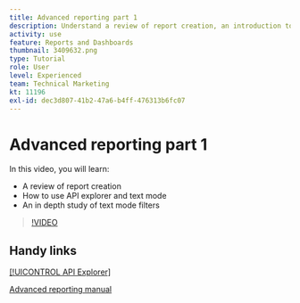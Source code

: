 ```yaml
---
title: Advanced reporting part 1
description: Understand a review of report creation, an introduction to [!UICONTROL API explorer] and text mode, and an in depth study of text mode filters.
activity: use
feature: Reports and Dashboards
thumbnail: 3409632.png
type: Tutorial
role: User
level: Experienced
team: Technical Marketing
kt: 11196
exl-id: dec3d807-41b2-47a6-b4ff-476313b6fc07
---
```

# Advanced reporting part 1

In this video, you will learn:

* A review of report creation
* How to use API explorer and text mode
* An in depth study of text mode filters 

>[!VIDEO](https://video.tv.adobe.com/v/3409632/?quality=12)

## Handy links

[[!UICONTROL API Explorer]](https://developer.adobe.com/workfront/api-explorer/)

[Advanced reporting manual](/help/assets/advanced-reporting-manual.pdf)
